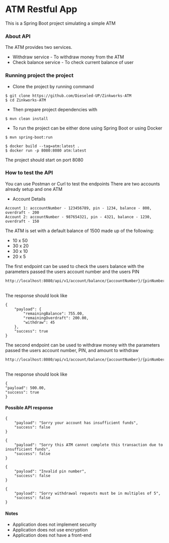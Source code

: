 # ATM Restful App
This is a Spring Boot project simulating a simple ATM

### About API
The ATM provides two services.
* Withdraw service - To withdraw money from the ATM
* Check balance service - To check current balance of user

### Running project the project
* Clone the project by running command
```
$ git clone https://github.com/Dieseled-UP/Zinkworks-ATM
$ cd Zinkworks-ATM
```

* Then prepare project dependencies with
```
$ mvn clean install
```

* To run the project can be either done using Spring Boot or using Docker
```
$ mvn spring-boot:run
```
```
$ docker build --tag=atm:latest .
$ docker run -p 8080:8080 atm:latest
```

The project should start on port 8080

### How to test the API

You can use Postman or Curl to test the endpoints
There are two accounts already setup and one ATM

* Account Details
```
Account 1: acccountNumber - 123456789, pin - 1234, balance - 800, overdraft - 200
Account 2: accountNumber - 987654321, pin - 4321, balance - 1230, overdraft - 150
```
The ATM is set with a default balance of 1500 made up of the following:
<ul>
<li>10 x 50</li>
<li>30 x 20</li>
<li>30 x 10</li>
<li>20 x 5</li>
</ul>

The first endpoint can be used to check the users balance with the parameters passed the users account number and the users PIN
```
http://localhost:8080/api/v1/account/balance/{accountNumber}/{pinNumber}
```
<br/>The response should look like
```
{
    "payload": {
        "remainingBalance": 755.00,
        "remainingOverdraft": 200.00,
        "withdraw": 45
    },
    "success": true
}
```
The second endpoint can be used to withdraw money with the parameters passed the users account number, PIN, and amount to withdraw
```
http://localhost:8080/api/v1/account/balance/{accountNumber}/{pinNumber}/{amount}
```
<br/>The response should look like
```
{
"payload": 500.00,
"success": true
}
```

#### Possible API response

```
{
    "payload": "Sorry your account has insufficient funds",
    "success": false
}
```

```
{
    "payload": "Sorry this ATM cannot complete this transaction due to insufficient funds",
    "success": false
}
```

```
{
    "payload": "Invalid pin number",
    "success": false
}
```

```
{
    "payload": "Sorry withdrawal requests must be in multiples of 5",
    "success": false
}
```

#### Notes
* Application does not implement security
* Application does not use encryption
* Application does not have a front-end
